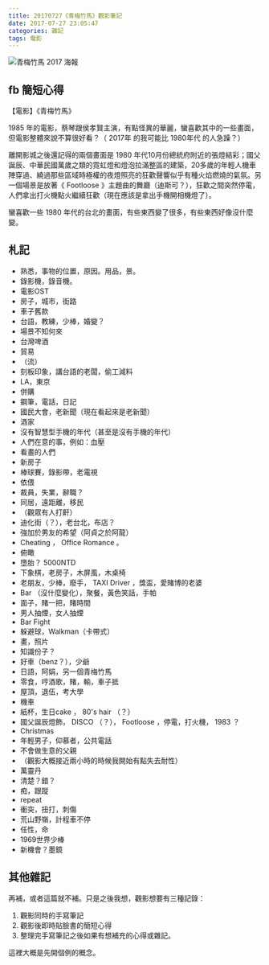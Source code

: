 ```yaml
---
title: 20170727《青梅竹馬》觀影筆記
date: 2017-07-27 23:05:47
categories: 雜記
tags: 電影
---
```


![青梅竹馬 2017 海報](https://farm5.staticflickr.com/4296/36159672766_97d2388bcc_o.jpg)

## fb 簡短心得

【電影】《青梅竹馬》

1985 年的電影，蔡琴跟侯孝賢主演，有點怪異的華麗，蠻喜歡其中的一些畫面，但電影整體來說不算很好看？（ 2017年 的我可能比 1980年代 的人急躁？）

離開影城之後還記得的兩個畫面是 1980 年代10月份總統府附近的張燈結彩；國父誕辰、中華民國萬歲之類的霓虹燈和燈泡拉滿整區的建築，20多歲的年輕人機車陣穿過、繞過那些區域時極權的夜燈照亮的狂歡聲響似乎有種火焰燃燒的氣氛。另一個場景是放著《 Footloose 》主題曲的舞廳（迪斯可？），狂歡之間突然停電，人們拿出打火機點火繼續狂歡（現在應該是拿出手機開相機燈了）。

蠻喜歡一些 1980 年代的台北的畫面，有些東西變了很多，有些東西好像沒什麼變。


## 札記

- 熟悉，事物的位置，原因。用品，景。
- 錄影機，錄音機。
- 電影OST
- 房子，城市，街路
- 車子舊款
- 台語，教練，少棒，婚變？
- 場景不知何來
- 台灣啤酒
- 貿易
- （流）
- 刻板印象，講台語的老闆，偷工減料
- LA，東京
- 併購
- 鋼筆，電話，日記
- 國民大會，老新聞（現在看起來是老新聞）
- 酒家
- 沒有智慧型手機的年代（甚至是沒有手機的年代）
- 人們在意的事，例如：血壓
- 看畫的人們
- 新房子
- 棒球賽，錄影帶，老電視
- 依偎
- 裁員，失業，辭職？
- 同居，遠距離，移民
- （觀眾有人打鼾）
- 迪化街（？），老台北，布店？
- 強加於男友的希望（阿貞之於阿龍）
- Cheating ， Office Romance 。
- 俯瞰
- 墮胎？ 5000NTD
- 下象棋，老房子，木屏風，木桌椅
- 老朋友，少棒，廢手， TAXI Driver ，獎盃，愛賭博的老婆
- Bar （沒什麼變化），聚餐，黃色笑話，手帕
- 面子，賭一把，賭時間
- 男人抽煙，女人抽煙
- Bar Fight
- 躲避球，Walkman（卡帶式）
- 畫，照片
- 知識份子？
- 好車（benz？），少爺
- 日語，阿娟，另一個青梅竹馬
- 零食，哼酒歌，賭，輸，車子抵
- 屋頂，退伍，考大學
- 機車
- 紙杯，生日cake ， 80's hair （？）
- 國父誕辰燈飾， DISCO （？）， Footloose ，停電，打火機， 1983 ？
- Christmas
- 年輕男子，仰慕者，公共電話
- 不會做生意的父親
- （觀影大概接近兩小時的時候我開始有點失去耐性）
- 萬靈丹
- 清楚？錯？
- 痴，跟蹤
- repeat
- 衝突，扭打，刺傷
- 荒山野嶺，計程車不停
- 任性，命
- 1969世界少棒
- 新機會？墨鏡


## 其他雜記

再補，或者這篇就不補。只是之後我想，觀影想要有三種記錄：

1. 觀影同時的手寫筆記
2. 觀影後即時貼臉書的簡短心得
3. 整理完手寫筆記之後如果有想補充的心得或雜記。

這裡大概是先開個例的概念。
